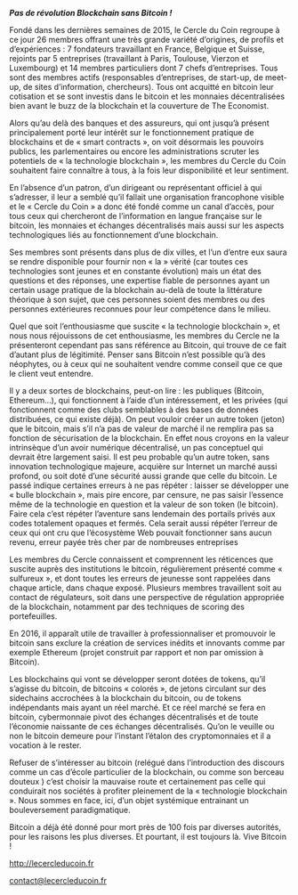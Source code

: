 ***Pas de révolution Blockchain sans Bitcoin !***

Fondé  dans les dernières semaines de 2015, le Cercle du Coin regroupe à ce jour 26 membres offrant une très grande variété d’origines, de profils et d’expériences : 7 fondateurs travaillant en France, Belgique et Suisse, rejoints par 5 entreprises (travaillant à Paris, Toulouse, Vierzon et Luxembourg) et 14 membres particuliers dont 7 chefs d’entreprises. Tous sont des membres actifs (responsables d’entreprises, de start-up, de meet-up, de sites d’information, chercheurs). Tous ont acquitté en bitcoin leur cotisation et se sont investis dans le bitcoin et les monnaies décentralisées bien avant le buzz de la blockchain et la couverture de The Economist.

Alors qu’au delà des banques et des assureurs, qui ont jusqu’à présent principalement porté leur intérêt sur le fonctionnement pratique de blockchains et de « smart contracts », on voit désormais les pouvoirs publics, les parlementaires ou encore les administrations scruter les potentiels de « la technologie blockchain », les membres du Cercle du Coin souhaitent faire connaître à tous, à la fois  leur disponibilité et leur sentiment.

En l’absence d’un patron, d’un dirigeant ou  représentant officiel à qui s’adresser, il leur a semblé qu’il fallait une organisation francophone visible et le « Cercle du Coin » a donc été fondé comme un canal d’accès, pour tous ceux qui chercheront de l’information en langue française sur le bitcoin, les monnaies et échanges décentralisés mais aussi sur les aspects technologiques liés au fonctionnement d’une blockchain. 

Ses membres sont présents dans plus de dix villes, et l’un d’entre eux saura se rendre disponible pour fournir non « la » vérité (car toutes ces technologies sont jeunes et en constante évolution) mais un état des questions et des réponses, une expertise fiable de personnes ayant un certain usage pratique de la blockchain au-delà de toute la littérature théorique à son sujet, que ces personnes soient des membres ou des personnes extérieures reconnues pour leur compétence dans le milieu.

Quel que soit l’enthousiasme que suscite « la technologie blockchain », et nous nous réjouissons de cet enthousiasme, les membres du Cercle ne la présenteront cependant pas sans référence au Bitcoin, qui trouve de ce fait d’autant plus de légitimité. Penser sans Bitcoin n’est possible qu’à des néophytes, ou à ceux qui ne souhaitent vendre comme conseil que ce que le client veut entendre.

Il y a deux sortes de blockchains, peut-on lire : les publiques (Bitcoin, Ethereum…), qui fonctionnent à l’aide d’un intéressement, et les privées (qui fonctionnent comme des clubs semblables à des bases de données distribuées, ce qui existe déjà). On peut vouloir créer un autre token (jeton) que le bitcoin, mais s’il n’a pas de valeur de marché il ne remplira pas sa fonction de sécurisation de la blockchain. En effet nous croyons en la valeur intrinsèque d’un avoir numérique décentralisé, un pas conceptuel qui devrait être largement saisi. Il est peu probable qu’un autre token, sans innovation technologique majeure, acquière sur Internet un marché aussi profond, ou soit doté d’une sécurité aussi grande que celle du bitcoin. Le passé indique certaines erreurs à ne pas répéter : laisser se développer une « bulle blockchain », mais pire encore, par censure, ne pas saisir l’essence même de la technologie en question et la valeur de son token (le bitcoin). Faire cela c’est répéter l’aventure sans lendemain des portails privés aux codes totalement opaques et fermés. Cela serait aussi répéter l’erreur de ceux qui ont cru que l’écosystème Web pouvait fonctionner sans aucun revenu, erreur payée très cher par de nombreuses entreprises

Les membres du Cercle connaissent et comprennent les réticences que suscite auprès des institutions le bitcoin, régulièrement présenté comme « sulfureux », et dont toutes les erreurs de jeunesse sont rappelées dans chaque article, dans chaque exposé. Plusieurs membres travaillent soit au contact de régulateurs, soit dans une perspective de régulation appropriée de la blockchain, notamment par des techniques de scoring des portefeuilles.

En 2016, il apparaît utile de travailler à professionnaliser et promouvoir le bitcoin sans exclure la création de services inédits et innovants comme par exemple Ethereum (projet construit par rapport et non par omission à Bitcoin).

Les blockchains qui vont se développer seront dotées de tokens, qu’il s’agisse du bitcoin, de bitcoins « colorés », de jetons circulant sur des sidechains accrochées à la blockchain du bitcoin, ou de tokens indépendants mais ayant un réel marché. Et ce réel marché se fera en bitcoin, cybermonnaie pivot des échanges décentralisés et de toute l’économie naissante de ces échanges décentralisés. Qu’on le veuille ou non le bitcoin demeure pour l’instant l’étalon des cryptomonnaies et il a vocation à le rester.

Refuser de s’intéresser au bitcoin (relégué dans l’introduction des discours comme un cas d’école particulier de la blockchain, ou comme son berceau douteux ) c’est choisir la mauvaise route et certainement pas celle qui conduirait nos sociétés à profiter pleinement de la « technologie blockchain ». Nous sommes en face, ici, d’un objet systémique entrainant un bouleversement paradigmatique.

Bitcoin a déjà été donné pour mort près de 100 fois par diverses autorités, pour les raisons les plus diverses. Et pourtant, il est toujours là. Vive Bitcoin !

http://lecercleducoin.fr  

contact@lecercleducoin.fr
